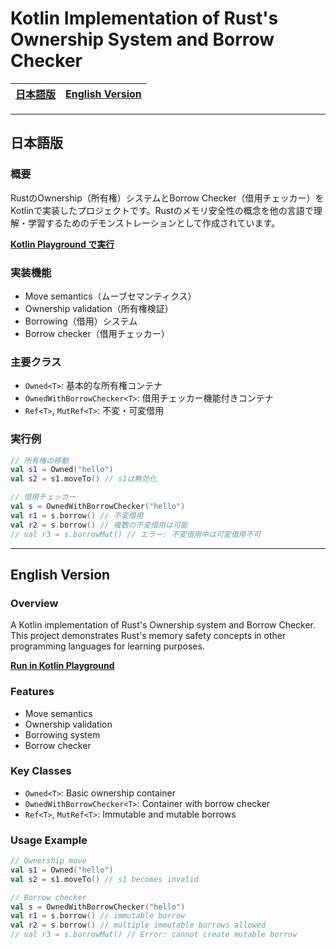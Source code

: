 # Kotlin Implementation of Rust's Ownership System and Borrow Checker

<table>
    <thead>
        <tr>
           <th style="text-align:center"><a href="#日本語版">日本語版</a></th>
           <th style="text-align:center"><a href="#english-version">English Version</a></th>     
        </tr>
    </thead>
</table>

---

## 日本語版

### 概要

RustのOwnership（所有権）システムとBorrow Checker（借用チェッカー）をKotlinで実装したプロジェクトです。Rustのメモリ安全性の概念を他の言語で理解・学習するためのデモンストレーションとして作成されています。

**[Kotlin Playground で実行](https://play.kotlinlang.org/embed?short=d6p3rUlDn)**

### 実装機能

- Move semantics（ムーブセマンティクス）
- Ownership validation（所有権検証）
- Borrowing（借用）システム
- Borrow checker（借用チェッカー）

### 主要クラス

- `Owned<T>`: 基本的な所有権コンテナ
- `OwnedWithBorrowChecker<T>`: 借用チェッカー機能付きコンテナ
- `Ref<T>`, `MutRef<T>`: 不変・可変借用

### 実行例

```kotlin
// 所有権の移動
val s1 = Owned("hello")
val s2 = s1.moveTo() // s1は無効化

// 借用チェッカー
val s = OwnedWithBorrowChecker("hello")
val r1 = s.borrow() // 不変借用
val r2 = s.borrow() // 複数の不変借用は可能
// val r3 = s.borrowMut() // エラー: 不変借用中は可変借用不可
```

---

## English Version

### Overview

A Kotlin implementation of Rust's Ownership system and Borrow Checker. This project demonstrates Rust's memory safety concepts in other programming languages for learning purposes.

**[Run in Kotlin Playground](https://play.kotlinlang.org/embed?short=d6p3rUlDn)**

### Features

- Move semantics
- Ownership validation
- Borrowing system
- Borrow checker

### Key Classes

- `Owned<T>`: Basic ownership container
- `OwnedWithBorrowChecker<T>`: Container with borrow checker
- `Ref<T>`, `MutRef<T>`: Immutable and mutable borrows

### Usage Example

```kotlin
// Ownership move
val s1 = Owned("hello")
val s2 = s1.moveTo() // s1 becomes invalid

// Borrow checker
val s = OwnedWithBorrowChecker("hello")
val r1 = s.borrow() // immutable borrow
val r2 = s.borrow() // multiple immutable borrows allowed
// val r3 = s.borrowMut() // Error: cannot create mutable borrow
```